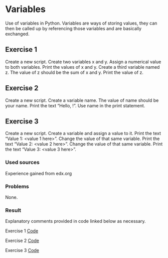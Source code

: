 # Variables
Use of variables in Python. Variables are ways of storing values, they can then be called up by referencing those variables and are basically exchanged.

## Exercise 1
Create a new script.
Create two variables x and y. Assign a numerical value to both variables.
Print the values of x and y.
Create a third variable named z. The value of z should be the sum of x and y.
Print the value of z.

## Exercise 2

Create a new script.
Create a variable name. The value of name should be your name.
Print the text “Hello, <your name here>!”. Use name in the print statement.

## Exercise 3

Create a new script.
Create a variable and assign a value to it.
Print the text “Value 1: <value 1 here>”.
Change the value of that same variable.
Print the text “Value 2: <value 2 here>”.
Change the value of that same variable.
Print the text “Value 3: <value 3 here>”.

### Used sources 

Experience gained from edx.org

### Problems
None.

### Result 
Explanatory comments provided in code linked below as necessary.

Exercise 1 [Code](prg_scripts/prg02.1.py)  

Exercise 2 [Code](prg_scripts/prg02.2.py)  

Exercise 3 [Code](prg_scripts/prg02.3.py)  
